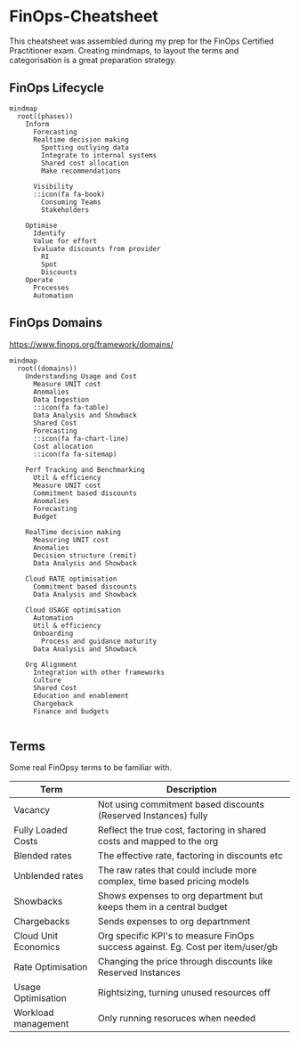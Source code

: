 # FinOps-Cheatsheet

This cheatsheet was assembled during my prep for the FinOps Certified Practitioner exam. Creating mindmaps, to layout the terms and categorisation is a great preparation strategy. 

## FinOps Lifecycle

```mermaid
mindmap
  root((phases))
    Inform
      Forecasting
      Realtime decision making
        Spotting outlying data
        Integrate to internal systems
        Shared cost allocation
        Make recommendations
        
      Visibility
      ::icon(fa fa-book)
        Consuming Teams
        Stakeholders 

    Optimise
      Identify
      Value for effort
      Evaluate discounts from provider
        RI
        Spot
        Discounts
    Operate
      Processes
      Automation
```


## FinOps Domains

https://www.finops.org/framework/domains/

```mermaid
mindmap
  root((domains))
    Understanding Usage and Cost
      Measure UNIT cost
      Anomalies
      Data Ingestion
      ::icon(fa fa-table)
      Data Analysis and Showback
      Shared Cost
      Forecasting
      ::icon(fa fa-chart-line)
      Cost allocation
      ::icon(fa fa-sitemap)

    Perf Tracking and Benchmarking
      Util & efficiency
      Measure UNIT cost
      Commitment based discounts
      Anomalies
      Forecasting
      Budget

    RealTime decision making
      Measuring UNIT cost
      Anomalies
      Decision structure (remit)
      Data Analysis and Showback
    
    Cloud RATE optimisation
      Commitment based discounts
      Data Analysis and Showback
    
    Cloud USAGE optimisation
      Automation
      Util & efficiency
      Onboarding 
        Process and guidance maturity
      Data Analysis and Showback

    Org Alignment
      Integration with other frameworks
      Culture
      Shared Cost
      Education and enablement
      Chargeback
      Finance and budgets
      

```

## Terms

Some real FinOpsy terms to be familiar with.

Term | Description
---- | -----------
Vacancy | Not using commitment based discounts (Reserved Instances) fully
Fully Loaded Costs |  Reflect the true cost, factoring in shared costs and mapped to the org
Blended rates | The effective rate, factoring in discounts etc
Unblended rates | The raw rates that could include more complex, time based pricing models
Showbacks  | Shows expenses to org department but keeps them in a central budget
Chargebacks | Sends expenses to org departnment
Cloud Unit Economics | Org specific KPI's to measure FinOps success against. Eg. Cost per item/user/gb
Rate Optimisation | Changing the price through discounts like Reserved Instances
Usage Optimisation | Rightsizing, turning unused resources off
Workload management | Only running resoruces when needed
